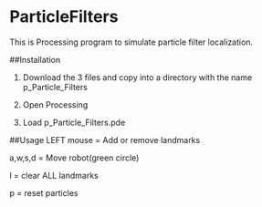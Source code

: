 # ParticleFilters
This is Processing program to simulate particle filter localization.

##Installation
1) Download the 3 files and copy into a directory with the name p_Particle_Filters

2) Open Processing

3) Load p_Particle_Filters.pde


##Usage
LEFT mouse = Add or remove landmarks

a,w,s,d = Move robot(green circle)

l = clear ALL landmarks

p = reset particles


